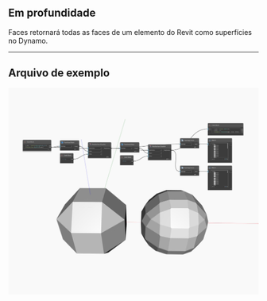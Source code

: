 ## Em profundidade
Faces retornará todas as faces de um elemento do Revit como superfícies no Dynamo.
___
## Arquivo de exemplo

![Faces](./Autodesk.DesignScript.Geometry.Topology.Faces_img.jpg)

